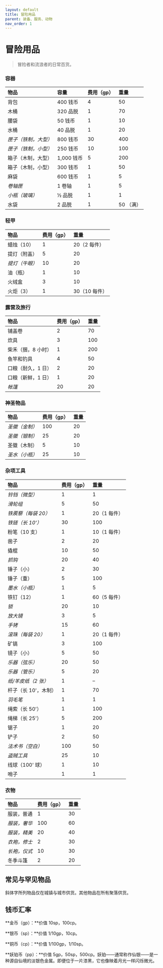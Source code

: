 ```yaml
---
layout: default
title: 冒险用品
parent: 装备、服务、动物
nav_order: 1
---
```


# 冒险用品

> 冒险者和流浪者的日常百货。

### 容器

| 物品 | 容量 | 费用（gp） | 重量 |
| :--------------------- | :---------- | :-------- | :-------- |
| 背包 | 400 钱币 | 4 | 50 |
| 木桶 | 320 品脱 | 1 | 70 |
| 腰袋 | 50 钱币 | 1 | 10 |
| 水桶 | 40 品脱 | 1 | 20 |
| *匣子（铁制，大型）* | 800 钱币 | 30 | 400 |
| *匣子（铁制，小型）* | 250 钱币 | 10 | 100 |
| 箱子（木制，大型） | 1,000 钱币 | 5 | 200 |
| 箱子（木制，小型） | 300 钱币 | 1 | 50 |
| 麻袋 | 600 钱币 | 1 | 5 |
| *卷轴匣* | 1 卷轴 | 1 | 5 |
| *小瓶（玻璃）* | ½ 品脱 | 1 | 1 |
| 水袋 | 2 品脱 | 1 | 50 （满） |

### 轻甲

| 物品 | 费用（gp） | 重量 |
| :------------------- | :-------- | :----------- |
| 蜡烛（10） | 1 | 20（2 每件） |
| 提灯（附盖） | 5 | 20 |
| *提灯（牛眼）* | 10 | 20 |
| 油（瓶） | 1 | 10 |
| 火绒盒 | 3 | 10 |
| 火炬（3） | 1 | 30（10 每件） |

### 露营及旅行

| 物品 | 费用（gp） | 重量 |
| :------------------------- | :-------- | :----- |
| 铺盖卷 | 2 | 70 |
| 炊具 | 3 | 100 |
| 柴禾（捆，8 小时） | 1 | 200 |
| 鱼竿和钓具 | 4 | 50 |
| 口粮（耐久，1 日）  | 2 | 20 |
| 口粮（新鲜，1 日）  | 1 | 20 |
| *帐篷* | 20 | 20 |

### 神圣物品

| 物品 | 费用（gp） | 重量 |
| :--------------------- | :-------- | :----- |
| *圣徽（金制）* | 100 | 20 |
| *圣徽（银制）* | 25 | 20 |
| 圣徽（木制） | 5 | 10 |
| *圣水（小瓶）* | 25 | 10 |

### 杂项工具

| 物品 | 费用（gp） | 重量 |
| :------------------------------ | :-------- | :---------- |
| *铃铛（微型）* | 1 | 1 |
| *滑轮组* | 5 | 50 |
| *铁蒺藜（每袋 20）* | 1 | 20（1 每件） |
| *铁链（长 10'）* | 30 | 100 |
| 粉笔（10 支） | 1 | 10（1 每件） |
| 凿子 | 2 | 20 |
| 撬棍 | 10 | 50 |
| *抓钩* | 20 | 40 |
| 锤子（小） | 2 | 30 |
| 锤子（重） | 5 | 100 |
| *墨水（小瓶）* | 1 | 5 |
| 铁钉（12） | 1 | 60（5 每件） |
| *锁* | 20 | 10 |
| *放大镜* | 3 | 5 |
| *手铐* | 15 | 60 |
| *滚珠（每袋 20）* | 1 | 20（1 每件） |
| 矿镐 | 3 | 100 |
| 镜子（小） | 5 | 50 |
| *乐器（弦乐）* | 20 | 50 |
| *乐器（管乐）* | 5 | 20 |
| *纸/羊皮纸（2 张）* | 1 | – |
| 杆子（长 10'，木制） | 1 | 70 |
| *羽毛笔* | 1 | 1 |
| 绳索（长 50'） | 1 | 100 |
| 绳梯（长 25'） | 5 | 200 |
| 锯子 | 1 | 20 |
| 铲子 | 2 | 50 |
| *法术书（空白）* | 100 | 50 |
| *盗贼工具* | 25 | 10 |
| 线球（100' 球） | 1 | 10 |
| 哨子 | 1 | 1 |

### 衣物

| 物品 | 费用（gp） | 重量 |
| :--------------------- | :-------- | :----- |
| 服装，普通 | 1 | 30 |
| *服装，奢华* | 100 | 60 |
| *服装，精美* | 20 | 40 |
| *衣袍，修士* | 2 | 30 |
| *长袍，仪式* | 10 | 30 |
| 冬季斗篷 | 2 | 20 |

## 常见与罕见物品

斜体字所列物品仅在城镇与城市供货。其他物品在所有聚落供货。

## 钱币汇率

**金币（gp）：**价值 10sp，100cp。

**银币（sp）：**价值 1/10gp，10cp。

**铜币（cp）：**价值 1/100gp，1/10sp。

**妖铂币（pp）：**价值 5gp，50sp，500cp。妖铂——通常称作仙银——是一种源自仙境的淡银色金属。即便位于一片漆黑，它也像映着月光一样闪烁微光。